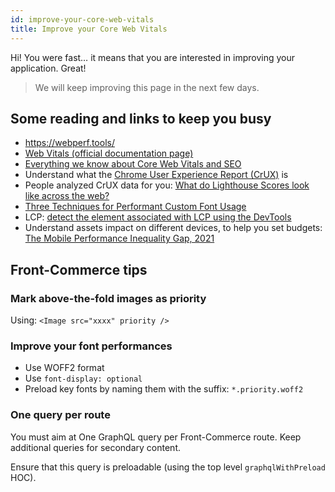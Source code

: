 ```yaml
---
id: improve-your-core-web-vitals
title: Improve your Core Web Vitals
---
```


Hi! You were fast… it means that you are interested in improving your application. Great!

> We will keep improving this page in the next few days.

## Some reading and links to keep you busy

- https://webperf.tools/
- [Web Vitals (official documentation page)](https://web.dev/vitals/)
- [Everything we know about Core Web Vitals and SEO](https://simonhearne.com/2021/core-web-vitals-seo)
- Understand what the [Chrome User Experience Report (CrUX)](https://developers.google.com/web/tools/chrome-user-experience-report/) is
- People analyzed CrUX data for you: [What do Lighthouse Scores look like across the web?](https://www.tunetheweb.com/blog/what-do-lighthouse-scores-look-like-across-the-web/)
- [Three Techniques for Performant Custom Font Usage](https://css-tricks.com/three-techniques-performant-custom-font-usage/)
- LCP: [detect the element associated with LCP using the DevTools](https://web.dev/optimize-lcp/#developer-tools)
- Understand assets impact on different devices, to help you set budgets: [The Mobile Performance Inequality Gap, 2021](https://infrequently.org/2021/03/the-performance-inequality-gap/)

## Front-Commerce tips

### Mark above-the-fold images as priority

Using: `<Image src="xxxx" priority />`

### Improve your font performances

- Use WOFF2 format
- Use `font-display: optional`
- Preload key fonts by naming them with the suffix: `*.priority.woff2`

### One query per route

You must aim at One GraphQL query per Front-Commerce route. Keep additional queries for secondary content.

Ensure that this query is preloadable (using the top level `graphqlWithPreload` HOC).